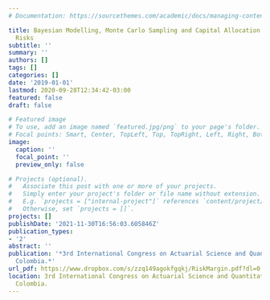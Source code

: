 ```yaml
---
# Documentation: https://sourcethemes.com/academic/docs/managing-content/

title: Bayesian Modelling, Monte Carlo Sampling and Capital Allocation of Insurance
  Risks
subtitle: ''
summary: ''
authors: []
tags: []
categories: []
date: '2019-01-01'
lastmod: 2020-09-28T12:34:42-03:00
featured: false
draft: false

# Featured image
# To use, add an image named `featured.jpg/png` to your page's folder.
# Focal points: Smart, Center, TopLeft, Top, TopRight, Left, Right, BottomLeft, Bottom, BottomRight.
image:
  caption: ''
  focal_point: ''
  preview_only: false

# Projects (optional).
#   Associate this post with one or more of your projects.
#   Simply enter your project's folder or file name without extension.
#   E.g. `projects = ["internal-project"]` references `content/project/deep-learning/index.md`.
#   Otherwise, set `projects = []`.
projects: []
publishDate: '2021-11-30T16:56:03.605846Z'
publication_types:
- '2'
abstract: ''
publication: '*3rd International Congress on Actuarial Science and Quantitative Finance,  Manizales,
  Colombia.*'
url_pdf: https://www.dropbox.com/s/zzq149agokfgqkj/RiskMargin.pdf?dl=0
location: 3rd International Congress on Actuarial Science and Quantitative Finance,  Manizales,
  Colombia.
---
```

